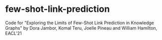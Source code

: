 # few-shot-link-prediction
Code for "Exploring the Limits of Few-Shot Link Prediction in Knowledge Graphs" by Dora Jambor, Komal Teru, Joelle Pineau and William Hamilton, EACL'21
